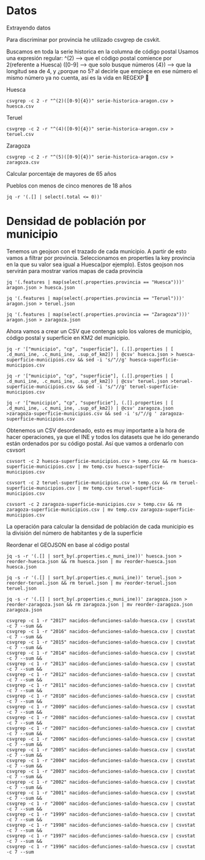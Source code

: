 # Datos

Extrayendo datos 

Para discriminar por provincia he utilizado csvgrep de csvkit.

Buscamos en toda la serie historica en la columna de código postal
Usamos una expresión regular:
^(2) --> que el código postal comience por 2(referente a Huesca)
([0-9] --> que solo busque números
{4}) --> que la longitud sea de 4, y ¿porque no 5? al decirle que empiece en ese número el mismo número ya no cuenta, así es la vida en REGEXP 🤷


Huesca
```
csvgrep -c 2 -r "^(2)([0-9]{4})" serie-historica-aragon.csv > huesca.csv
```

Teruel
```
csvgrep -c 2 -r "^(4)([0-9]{4})" serie-historica-aragon.csv > teruel.csv
```

Zaragoza
```
csvgrep -c 2 -r "^(5)([0-9]{4})" serie-historica-aragon.csv > zaragoza.csv
```


Calcular porcentaje de mayores de 65 años


Pueblos con menos de cinco menores de 18 años
```
jq -r '(.[] | select(.total <= 0))'
```

# Densidad de población por municipio

Tenemos un geojson con el trazado de cada municipio. A partir de esto vamos a filtrar por provincia. Seleccionamos en properties la key provincia en la que su valor sea igual a Huesca(por ejemplo). Estos geojson nos servirán para mostrar varios mapas de cada provincia

```
jq '(.features | map(select(.properties.provincia == "Huesca")))' aragon.json > huesca.json

jq '(.features | map(select(.properties.provincia == "Teruel")))' aragon.json > teruel.json

jq '(.features | map(select(.properties.provincia == "Zaragoza")))' aragon.json > zaragoza.json
```

Ahora vamos a crear un CSV que contenga solo los valores de municipio, código postal y superficie en KM2 del municipio.
```
jq -r '["municipio", "cp", "superficie"], (.[].properties | [ .d_muni_ine, .c_muni_ine, .sup_of_km2]) | @csv' huesca.json > huesca-superficie-municipios.csv && sed -i 's/"//g' huesca-superficie-municipios.csv

jq -r '["municipio", "cp", "superficie"], (.[].properties | [ .d_muni_ine, .c_muni_ine, .sup_of_km2]) | @csv' teruel.json >teruel-superficie-municipios.csv && sed -i 's/"//g' teruel-superficie-municipios.csv

jq -r '["municipio", "cp", "superficie"], (.[].properties | [ .d_muni_ine, .c_muni_ine, .sup_of_km2]) | @csv' zaragoza.json >zaragoza-superficie-municipios.csv && sed -i 's/"//g ' zaragoza-superficie-municipios.csv

```

Obtenemos un CSV desordenado, esto es muy importante a la hora de hacer operaciones, ya que el INE y todos los datasets que he ido generando están ordenados por su código postal. Así que vamos a ordenarlo con csvsort

```
csvsort -c 2 huesca-superficie-municipios.csv > temp.csv && rm huesca-superficie-municipios.csv | mv temp.csv huesca-superficie-municipios.csv

csvsort -c 2 teruel-superficie-municipios.csv > temp.csv && rm teruel-superficie-municipios.csv | mv temp.csv teruel-superficie-municipios.csv

csvsort -c 2 zaragoza-superficie-municipios.csv > temp.csv && rm zaragoza-superficie-municipios.csv | mv temp.csv zaragoza-superficie-municipios.csv
```

La operación para calcular la densidad de población de cada municipio es la división del número de habitantes y de la superficie 


Reordenar el GEOJSON en base al código postal

```
jq -s -r '(.[] | sort_by(.properties.c_muni_ine))' huesca.json > reorder-huesca.json && rm huesca.json | mv reorder-huesca.json huesca.json

jq -s -r '(.[] | sort_by(.properties.c_muni_ine))' teruel.json > reorder-teruel.json && rm teruel.json | mv reorder-teruel.json teruel.json

jq -s -r '(.[] | sort_by(.properties.c_muni_ine))' zaragoza.json > reorder-zaragoza.json && rm zaragoza.json | mv reorder-zaragoza.json zaragoza.json
```

```
csvgrep -c 1 -r "2017" nacidos-defunciones-saldo-huesca.csv | csvstat -c 7 --sum &&
csvgrep -c 1 -r "2016" nacidos-defunciones-saldo-huesca.csv | csvstat -c 7 --sum &&
csvgrep -c 1 -r "2015" nacidos-defunciones-saldo-huesca.csv | csvstat -c 7 --sum &&
csvgrep -c 1 -r "2014" nacidos-defunciones-saldo-huesca.csv | csvstat -c 7 --sum &&
csvgrep -c 1 -r "2013" nacidos-defunciones-saldo-huesca.csv | csvstat -c 7 --sum &&
csvgrep -c 1 -r "2012" nacidos-defunciones-saldo-huesca.csv | csvstat -c 7 --sum &&
csvgrep -c 1 -r "2011" nacidos-defunciones-saldo-huesca.csv | csvstat -c 7 --sum &&
csvgrep -c 1 -r "2010" nacidos-defunciones-saldo-huesca.csv | csvstat -c 7 --sum &&
csvgrep -c 1 -r "2009" nacidos-defunciones-saldo-huesca.csv | csvstat -c 7 --sum &&
csvgrep -c 1 -r "2008" nacidos-defunciones-saldo-huesca.csv | csvstat -c 7 --sum &&
csvgrep -c 1 -r "2007" nacidos-defunciones-saldo-huesca.csv | csvstat -c 7 --sum &&
csvgrep -c 1 -r "2006" nacidos-defunciones-saldo-huesca.csv | csvstat -c 7 --sum &&
csvgrep -c 1 -r "2005" nacidos-defunciones-saldo-huesca.csv | csvstat -c 7 --sum &&
csvgrep -c 1 -r "2004" nacidos-defunciones-saldo-huesca.csv | csvstat -c 7 --sum &&
csvgrep -c 1 -r "2003" nacidos-defunciones-saldo-huesca.csv | csvstat -c 7 --sum &&
csvgrep -c 1 -r "2002" nacidos-defunciones-saldo-huesca.csv | csvstat -c 7 --sum &&
csvgrep -c 1 -r "2001" nacidos-defunciones-saldo-huesca.csv | csvstat -c 7 --sum &&
csvgrep -c 1 -r "2000" nacidos-defunciones-saldo-huesca.csv | csvstat -c 7 --sum &&
csvgrep -c 1 -r "1999" nacidos-defunciones-saldo-huesca.csv | csvstat -c 7 --sum &&
csvgrep -c 1 -r "1998" nacidos-defunciones-saldo-huesca.csv | csvstat -c 7 --sum &&
csvgrep -c 1 -r "1997" nacidos-defunciones-saldo-huesca.csv | csvstat -c 7 --sum &&
csvgrep -c 1 -r "1996" nacidos-defunciones-saldo-huesca.csv | csvstat -c 7 --sum
```
